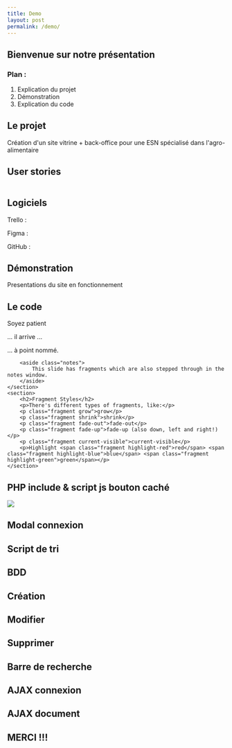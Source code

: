 ```yaml
---
title: Demo
layout: post
permalink: /demo/
---
```


<section>
    <h1>Bienvenue sur notre présentation</h1>
    <h3>Plan : </h3>
    <ol>
    <li>Explication du projet</li>
    <li>Démonstration</li>
    <li>Explication du code</li>
    </ol>
</section>

<section>
    <h2>Le projet</h2>
    <p>
        Création d'un site vitrine + back-office pour une ESN spécialisé dans l'agro-alimentaire 
    </p>
</section>

<!-- Example of nested vertical slides -->
<!-- <section>
    <section>
        <h2>Vertical Slides</h2>
        <p>Slides can be nested inside of each other.</p>
        <p>Use the <em>Space</em> key to navigate through all slides.</p>
        <br>
        <a href="#" class="navigate-down">
            <img width="178" height="238" data-src="https://s3.amazonaws.com/hakim-static/reveal-js/arrow.png" alt="Down arrow">
        </a>
    </section>
    <section>
        <h2>Basement Level 1</h2>
        <p>Nested slides are useful for adding additional detail underneath a high level horizontal slide.</p>
    </section>
    <section>
        <h2>Basement Level 2</h2>
        <p>That's it, time to go back up.</p>
        <br>
        <a href="#/2">
            <img width="178" height="238" data-src="https://s3.amazonaws.com/hakim-static/reveal-js/arrow.png" alt="Up arrow" style="transform: rotate(180deg); -webkit-transform: rotate(180deg);">
        </a>
    </section>
</section> -->

<section>
    <h2>User stories</h2>
    <p>
       <img data-src="userstory.jpg">
    </p>
</section>

<section>
    <h2>Logiciels</h2>
    <p>
        Trello : <img data-src="{{ 'images/trello.jpg' | relative_url }}">
    </p>
    <p>
        Figma : <img data-src="{{ 'images/figma.jpg' | relative_url }}">
    </p>
    <p>
        GitHub : <img data-src="{{ 'images/figma.jpg' | relative_url }}">
    </p>
   
</section>

<section>
    <h2>Démonstration</h2>
    <p>
        Presentations du site en fonctionnement 
    </p>
</section>

<section>
    <section id="fragments">
        <h2>Le code</h2>
        <p>Soyez patient</p>
        <p class="fragment">... il arrive ...</p>
        <p><span class="fragment">... à</span> <span class="fragment">point</span> <span class="fragment">nommé.</span></p>

        <aside class="notes">
            This slide has fragments which are also stepped through in the notes window.
        </aside>
    </section>
    <section>
        <h2>Fragment Styles</h2>
        <p>There's different types of fragments, like:</p>
        <p class="fragment grow">grow</p>
        <p class="fragment shrink">shrink</p>
        <p class="fragment fade-out">fade-out</p>
        <p class="fragment fade-up">fade-up (also down, left and right!)</p>
        <p class="fragment current-visible">current-visible</p>
        <p>Highlight <span class="fragment highlight-red">red</span> <span class="fragment highlight-blue">blue</span> <span class="fragment highlight-green">green</span></p>
    </section>
</section>

<section>
    <h2>PHP include & script js bouton caché</h2>
    <img src="-\images/.jpg">
</section>

<section>
    <h2>Modal connexion</h2>
</section>

<section>
    <h2>Script de tri</h2>
</section>

<section> 
    <h2>BDD</h2>
</section>

<section>
    <h2>Création</h2>
</section>

<section>
    <h2>Modifier</h2>
</section>

<section>
    <h2>Supprimer</h2>
</section>

<section>
    <h2>Barre de recherche</h2>
<section>

<section>
    <h2>AJAX connexion</h2>
</section>

<section>
    <h2>AJAX document</h2>
</section>

<section>
    <h2>MERCI !!!</h2>
</section>
